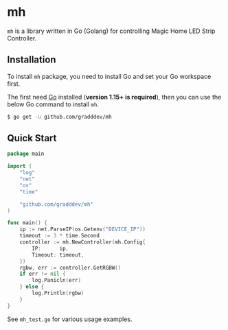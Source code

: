 # mh

`mh` is a library written in Go (Golang) for controlling Magic Home LED Strip Controller.

## Installation

To install `mh` package, you need to install Go and set your Go workspace first.

The first need [Go](https://golang.org/) installed (**version 1.15+ is required**), then you can use the below Go command to install `mh`.

```sh
$ go get -u github.com/gradddev/mh
```
## Quick Start

```go
package main

import (
	"log"
	"net"
	"os"
	"time"

	"github.com/gradddev/mh"
)

func main() {
	ip := net.ParseIP(os.Getenv("DEVICE_IP"))
	timeout := 3 * time.Second
	controller := mh.NewController(mh.Config{
		IP:      ip,
		Timeout: timeout,
	})
	rgbw, err := controller.GetRGBW()
	if err != nil {
		log.Panicln(err)
	} else {
		log.Println(rgbw)
	}
}
```

See `mh_test.go` for various usage examples.
